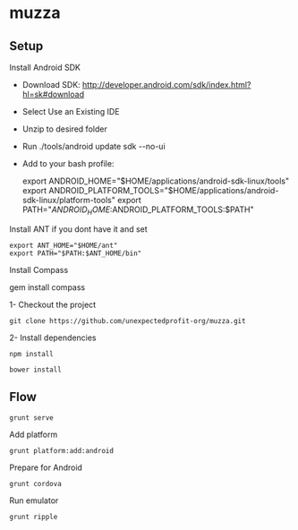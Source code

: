 muzza
=====

## Setup

Install Android SDK

- Download SDK: http://developer.android.com/sdk/index.html?hl=sk#download
- Select Use an Existing IDE
- Unzip to desired folder
- Run ./tools/android update sdk --no-ui
- Add to your bash profile:

    export ANDROID_HOME="$HOME/applications/android-sdk-linux/tools"
    export ANDROID_PLATFORM_TOOLS="$HOME/applications/android-sdk-linux/platform-tools"
    export PATH="$ANDROID_HOME:$ANDROID_PLATFORM_TOOLS:$PATH"

Install ANT if you dont have it and set

    export ANT_HOME="$HOME/ant"
    export PATH="$PATH:$ANT_HOME/bin"

Install Compass

   gem install compass

1- Checkout the project

    git clone https://github.com/unexpectedprofit-org/muzza.git

2- Install dependencies

    npm install

    bower install

## Flow

    grunt serve

Add platform

    grunt platform:add:android

Prepare for Android

    grunt cordova

Run emulator

    grunt ripple



